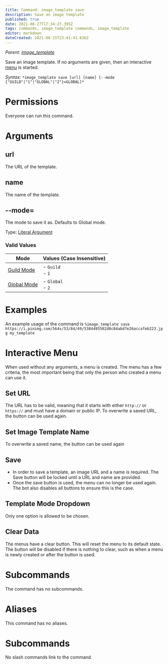 ```yaml
---
title: Command: image_template save
description: Save an image template
published: true
date: 2021-08-27T17:34:27.395Z
tags: commands, image_template commands, image_template
editor: markdown
dateCreated: 2021-08-15T23:41:41.836Z
---
```


*Parent:* [*image\_template*](/commands/image_template)

Save an image template. If no arguments are given, then an interactive [menu](/glossary/menu) is started.

*Syntax:* `*image_template save [url] [name] [--mode {"GUILD"|"1"|"GLOBAL"|"2"}=GLOBAL]*`

# Permissions

Everyone can run this command.

# Arguments

## url

The URL of the template.

## name

The name of the template.

## \--mode=

The mode to save it as. Defaults to Global mode.

Type: [Literal Argument](/glossary/argument#literal-arguments)

### Valid Values

| Mode | Values (Case Insensitive) |
| --- | --- |
| [Guild Mode](/commands/image_template/modes#guild-mode) | -   `Guild`<br>-   `1` |
| [Global Mode](/commands/image_template/modes#global-mode) | -   `Global`<br>-   `2` |

# Examples

An example usage of the command is `%image_template save https://i.pinimg.com/564x/53/84/49/5384495502d8c84abd7e26accafeb223.jpg my_template`

# Interactive Menu

When used without any arguments, a menu is created. The menu has a few criteria, the most important being that only the person who created a menu can use it.

## Set URL

The URL has to be valid, meaning that it starts with either `http://` or `https://` and must have a domain or public IP. To overwrite a saved URL, the button can be used again.

## Set Image Template Name

To overwrite a saved name, the button can be used again

## Save

-   In order to save a template, an image URL and a name is required. The Save button will be locked until a URL and name are provided.
-   Once the save button is used, the menu can no longer be used again. The bot also disables all buttons to ensure this is the case.

## Template Mode Dropdown

Only one option is allowed to be chosen.

## Clear Data

The menus have a clear button. This will reset the menu to its default state. The button will be disabled if there is nothing to clear, such as when a menu is newly created or after the button is used.

# Subcommands

The command has no subcommands.

# Aliases

This command has no aliases.

# Subcommands

No slash commands link to the command.
